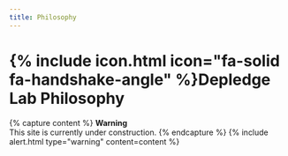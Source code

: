 ```yaml
---
title: Philosophy
---
```


# {% include icon.html icon="fa-solid fa-handshake-angle" %}Depledge Lab Philosophy

{% capture content %}
**Warning**<br>
This site is currently under construction.
{% endcapture %}
{% include alert.html type="warning" content=content %}